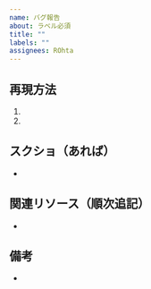 ```yaml
---
name: バグ報告
about: ラベル必須
title: ""
labels: ""
assignees: ROhta
---
```


## 再現方法

1.
1.

## スクショ（あれば）

-

## 関連リソース（順次追記）

-

## 備考

-
